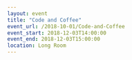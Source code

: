 ```yaml
---
layout: event
title: "Code and Coffee"
event_url: /2018-10-01/Code-and-Coffee
event_start: 2018-12-03T14:00:00
event_end: 2018-12-03T15:00:00
location: Long Room
---
```

